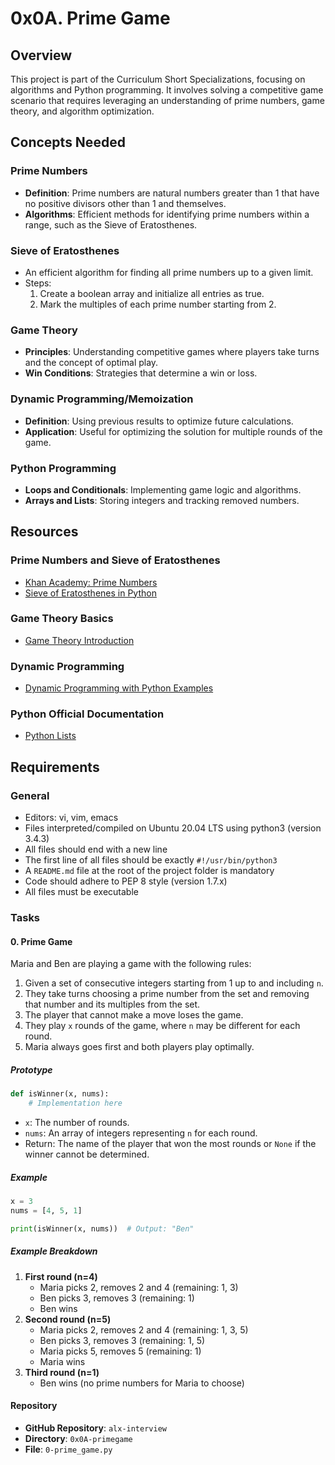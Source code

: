 # 0x0A. Prime Game

## Overview

This project is part of the Curriculum Short Specializations, focusing on algorithms and Python programming. It involves solving a competitive game scenario that requires leveraging an understanding of prime numbers, game theory, and algorithm optimization.

## Concepts Needed

### Prime Numbers
- **Definition**: Prime numbers are natural numbers greater than 1 that have no positive divisors other than 1 and themselves.
- **Algorithms**: Efficient methods for identifying prime numbers within a range, such as the Sieve of Eratosthenes.

### Sieve of Eratosthenes
- An efficient algorithm for finding all prime numbers up to a given limit.
- Steps:
  1. Create a boolean array and initialize all entries as true.
  2. Mark the multiples of each prime number starting from 2.

### Game Theory
- **Principles**: Understanding competitive games where players take turns and the concept of optimal play.
- **Win Conditions**: Strategies that determine a win or loss.

### Dynamic Programming/Memoization
- **Definition**: Using previous results to optimize future calculations.
- **Application**: Useful for optimizing the solution for multiple rounds of the game.

### Python Programming
- **Loops and Conditionals**: Implementing game logic and algorithms.
- **Arrays and Lists**: Storing integers and tracking removed numbers.

## Resources

### Prime Numbers and Sieve of Eratosthenes
- [Khan Academy: Prime Numbers](https://www.khanacademy.org/math/algebra/x2f8bb11595b61c86:understanding-factors/x2f8bb11595b61c86:prime-numbers/v/prime-numbers)
- [Sieve of Eratosthenes in Python](https://www.geeksforgeeks.org/sieve-of-eratosthenes/)

### Game Theory Basics
- [Game Theory Introduction](https://www.investopedia.com/terms/g/gametheory.asp)

### Dynamic Programming
- [Dynamic Programming with Python Examples](https://realpython.com/python-data-structures/)

### Python Official Documentation
- [Python Lists](https://docs.python.org/3/tutorial/datastructures.html)

## Requirements

### General
- Editors: vi, vim, emacs
- Files interpreted/compiled on Ubuntu 20.04 LTS using python3 (version 3.4.3)
- All files should end with a new line
- The first line of all files should be exactly `#!/usr/bin/python3`
- A `README.md` file at the root of the project folder is mandatory
- Code should adhere to PEP 8 style (version 1.7.x)
- All files must be executable

### Tasks

#### 0. Prime Game
Maria and Ben are playing a game with the following rules:
1. Given a set of consecutive integers starting from 1 up to and including `n`.
2. They take turns choosing a prime number from the set and removing that number and its multiples from the set.
3. The player that cannot make a move loses the game.
4. They play `x` rounds of the game, where `n` may be different for each round.
5. Maria always goes first and both players play optimally.

##### Prototype
```python
def isWinner(x, nums):
    # Implementation here
```

- `x`: The number of rounds.
- `nums`: An array of integers representing `n` for each round.
- Return: The name of the player that won the most rounds or `None` if the winner cannot be determined.

##### Example
```python
x = 3
nums = [4, 5, 1]

print(isWinner(x, nums))  # Output: "Ben"
```

##### Example Breakdown
1. **First round (n=4)**
    - Maria picks 2, removes 2 and 4 (remaining: 1, 3)
    - Ben picks 3, removes 3 (remaining: 1)
    - Ben wins
2. **Second round (n=5)**
    - Maria picks 2, removes 2 and 4 (remaining: 1, 3, 5)
    - Ben picks 3, removes 3 (remaining: 1, 5)
    - Maria picks 5, removes 5 (remaining: 1)
    - Maria wins
3. **Third round (n=1)**
    - Ben wins (no prime numbers for Maria to choose)

#### Repository
- **GitHub Repository**: `alx-interview`
- **Directory**: `0x0A-primegame`
- **File**: `0-prime_game.py`


